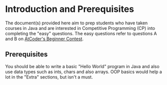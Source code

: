 # Introduction and Prerequisites
The document(s) provided here aim to prep students who have taken courses in Java and are interested in Competitive Programming (CP)
into completing the "easy" questions. The easy questions refer to questions A and B on [AtCoder's Beginner Contest](https://atcoder.jp/contests/archive?ratedType=1&category=0&keyword=).

## Prerequisites
You should be able to write a basic "Hello World" program in Java and also use data types such as ints, chars and also arrays. OOP basics would help a lot in the "Extra"
sections, but isn't a must.
